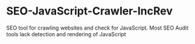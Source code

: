 # SEO-JavaScript-Crawler-IncRev
SEO tool for crawling websites and check for JavaScript. Most SEO Audit tools lack detection and rendering of JavaScript
